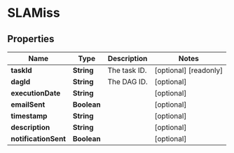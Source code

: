 

# SLAMiss


## Properties

| Name | Type | Description | Notes |
|------------ | ------------- | ------------- | -------------|
|**taskId** | **String** | The task ID. |  [optional] [readonly] |
|**dagId** | **String** | The DAG ID. |  [optional] |
|**executionDate** | **String** |  |  [optional] |
|**emailSent** | **Boolean** |  |  [optional] |
|**timestamp** | **String** |  |  [optional] |
|**description** | **String** |  |  [optional] |
|**notificationSent** | **Boolean** |  |  [optional] |



